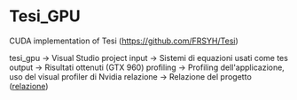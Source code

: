 # Tesi_GPU
CUDA implementation of Tesi (https://github.com/FRSYH/Tesi)

tesi_gpu  -> Visual Studio project
input     -> Sistemi di equazioni usati come tes
output    -> Risultati ottenuti (GTX 960)
profiling -> Profiling dell'applicazione, uso del visual profiler di Nvidia
relazione -> Relazione del progetto ([relazione](relazione/relazione_gpu.pdf)) 